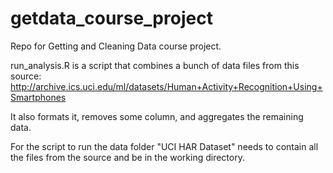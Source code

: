 # getdata_course_project

Repo for Getting and Cleaning Data course project.

run_analysis.R is a script that combines a bunch of data files from this source:
http://archive.ics.uci.edu/ml/datasets/Human+Activity+Recognition+Using+Smartphones

It also formats it, removes some column, and aggregates the remaining data.

For the script to run the data folder "UCI HAR Dataset" needs to contain all the files from the source and be in the working directory.

